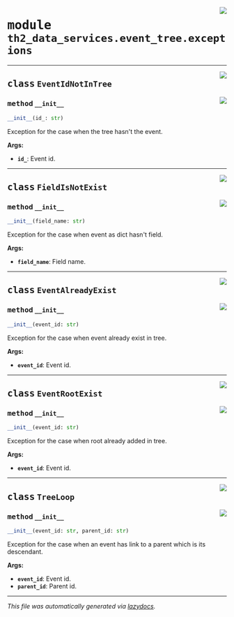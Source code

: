 <!-- markdownlint-disable -->

<a href="../../th2/data_services/event_tree/exceptions.py#L0"><img align="right" style="float:right;" src="https://img.shields.io/badge/-source-cccccc?style=flat-square"></a>

# <kbd>module</kbd> `th2_data_services.event_tree.exceptions`






---

<a href="../../th2/data_services/event_tree/exceptions.py#L14"><img align="right" style="float:right;" src="https://img.shields.io/badge/-source-cccccc?style=flat-square"></a>

## <kbd>class</kbd> `EventIdNotInTree`




<a href="../../th2/data_services/event_tree/exceptions.py#L15"><img align="right" style="float:right;" src="https://img.shields.io/badge/-source-cccccc?style=flat-square"></a>

### <kbd>method</kbd> `__init__`

```python
__init__(id_: str)
```

Exception for the case when the tree hasn't the event. 



**Args:**
 
 - <b>`id_`</b>:  Event id. 





---

<a href="../../th2/data_services/event_tree/exceptions.py#L27"><img align="right" style="float:right;" src="https://img.shields.io/badge/-source-cccccc?style=flat-square"></a>

## <kbd>class</kbd> `FieldIsNotExist`




<a href="../../th2/data_services/event_tree/exceptions.py#L28"><img align="right" style="float:right;" src="https://img.shields.io/badge/-source-cccccc?style=flat-square"></a>

### <kbd>method</kbd> `__init__`

```python
__init__(field_name: str)
```

Exception for the case when event as dict hasn't field. 



**Args:**
 
 - <b>`field_name`</b>:  Field name. 





---

<a href="../../th2/data_services/event_tree/exceptions.py#L40"><img align="right" style="float:right;" src="https://img.shields.io/badge/-source-cccccc?style=flat-square"></a>

## <kbd>class</kbd> `EventAlreadyExist`




<a href="../../th2/data_services/event_tree/exceptions.py#L41"><img align="right" style="float:right;" src="https://img.shields.io/badge/-source-cccccc?style=flat-square"></a>

### <kbd>method</kbd> `__init__`

```python
__init__(event_id: str)
```

Exception for the case when event already exist in tree. 



**Args:**
 
 - <b>`event_id`</b>:  Event id. 





---

<a href="../../th2/data_services/event_tree/exceptions.py#L53"><img align="right" style="float:right;" src="https://img.shields.io/badge/-source-cccccc?style=flat-square"></a>

## <kbd>class</kbd> `EventRootExist`




<a href="../../th2/data_services/event_tree/exceptions.py#L54"><img align="right" style="float:right;" src="https://img.shields.io/badge/-source-cccccc?style=flat-square"></a>

### <kbd>method</kbd> `__init__`

```python
__init__(event_id: str)
```

Exception for the case when root already added in tree. 



**Args:**
 
 - <b>`event_id`</b>:  Event id. 





---

<a href="../../th2/data_services/event_tree/exceptions.py#L66"><img align="right" style="float:right;" src="https://img.shields.io/badge/-source-cccccc?style=flat-square"></a>

## <kbd>class</kbd> `TreeLoop`




<a href="../../th2/data_services/event_tree/exceptions.py#L67"><img align="right" style="float:right;" src="https://img.shields.io/badge/-source-cccccc?style=flat-square"></a>

### <kbd>method</kbd> `__init__`

```python
__init__(event_id: str, parent_id: str)
```

Exception for the case when an event has link to a parent which is its descendant. 



**Args:**
 
 - <b>`event_id`</b>:  Event id. 
 - <b>`parent_id`</b>:  Parent id. 







---

_This file was automatically generated via [lazydocs](https://github.com/ml-tooling/lazydocs)._
